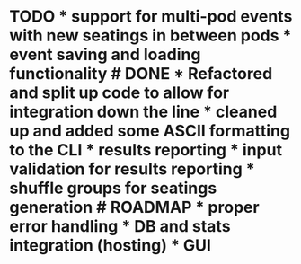 # TODO  * support for multi-pod events with new seatings in between pods * event saving and loading functionality  # DONE  * Refactored and split up code to allow for integration down the line * cleaned up and added some ASCII formatting to the CLI * results reporting * input validation for results reporting  * shuffle groups for seatings generation  # ROADMAP  * proper error handling * DB and stats integration (hosting) * GUI
